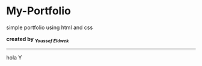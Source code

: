 # My-Portfolio
simple  portfolio using html and css <br>

<strong>created by <sub> <em>Youssef Eldwek</em></sub></strong>
<hr>
hola Y
